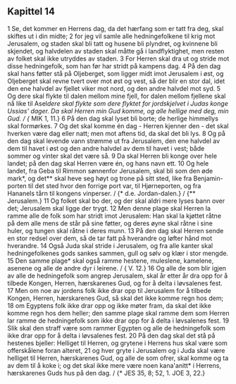 ## Kapittel 14

1 Se, det kommer en Herrens dag, da det hærfang som er tatt fra deg, skal skiftes ut i din midte;
2 for jeg vil samle alle hedningefolkene til krig mot Jerusalem, og staden skal bli tatt og husene bli plyndret, og kvinnene bli skjendet, og halvdelen av staden skal måtte gå i landflyktighet, men resten av folket skal ikke utryddes av staden.
3 For Herren skal dra ut og stride mot disse hedningefolk, som han før har stridt på kampens dag.
4 På den dag skal hans føtter stå på Oljeberget, som ligger midt imot Jerusalem i øst, og Oljeberget skal revne tvert over mot øst og vest, så der blir en stor dal, idet den ene halvdel av fjellet viker mot nord, og den andre halvdel mot syd.
5 Og dere skal flykte til dalen mellom mine fjell, for dalen mellom fjellene skal nå like til Asel*dere skal flykte som dere flyktet for jordskjelvet i Judas konge Ussias' dager. Da skal Herren min Gud komme, og alle hellige med deg, min Gud. / {* MIK 1, 11.}
6 På den dag skal lyset bli borte; de herlige himmellys skal formørkes.
7 Og det skal komme én dag - Herren kjenner den - det skal hverken være dag eller natt; men mot aftens tid, da skal det bli lys.
8 Og på den dag skal levende vann strømme ut fra Jerusalem, den ene halvdel av dem til havet i øst og den andre halvdel av dem til havet i vest; både sommer og vinter skal det være så.
9 Da skal Herren bli konge over hele landet; på den dag skal Herren være én, og hans navn ett.
10 Og hele landet, fra Geba til Rimmon sønnenfor Jerusalem, skal bli som den øde mark*, og det** skal heve seg høyt og trone på sitt sted, like fra Benjamin-porten til det sted hvor den forrige port var, til Hjørneporten, og fra Hananels tårn til kongens vinperser. / {* d.e. Jordan-dalen.} / {** Jerusalem.}
11 Og folket skal bo der, og der skal aldri mere lyses bann over det; Jerusalem skal ligge der trygt.
12 Men denne plage skal Herren la ramme alle de folk som har stridt imot Jerusalem: Han skal la kjøttet råtne på dem alle mens de står på sine føtter, og deres øyne skal råtne i sine huler, og tungen skal råtne i deres munn.
13 På den dag skal Herren sende en stor redsel over dem, så de tar fatt på hverandre og løfter hånd mot hverandre.
14 Også Juda skal stride i Jerusalem, og fra alle kanter skal hedningefolkenes gods sankes sammen, gull og sølv og klær i stor mengde.
15 Den samme plage* skal også ramme hestene, muleslene, kamelene, asenene og alle de andre dyr i leirene. / { V. 12.}
16 Og alle de som blir igjen av alle de hedningefolk som angrep Jerusalem, skal år etter år dra opp for å tilbede Kongen, Herren, hærskarenes Gud, og for å delta i løvsalenes fest.
17 Men om noe av jordens folk ikke drar opp til Jerusalem for å tilbede Kongen, Herren, hærskarenes Gud, så skal det ikke komme regn hos dem;
18 om Egyptens folk ikke drar opp og ikke møter fram, da skal det ikke komme regn hos dem heller; den samme plage skal ramme dem som Herren lar ramme de hedningefolk som ikke drar opp for å delta i løvsalenes fest.
19 Slik skal den straff være som rammer Egypten og alle de hedningefolk som ikke drar opp for å delta i løvsalenes fest.
20 På den dag skal det stå på hestenes bjeller: Helliget til Herren, og grytene i Herrens hus skal være som offerskålene foran alteret,
21 og hver gryte i Jerusalem og i Juda skal være helliget til Herren, hærskarenes Gud, og alle de som ofrer, skal komme og ta av dem til å koke i; og det skal ikke mere være noen kana'anitt* i Herrens, hærskarenes Guds hus på den dag. / {* JES 35, 8; 52, 1. JOE 3, 22.}
